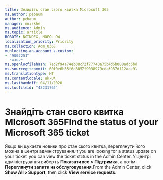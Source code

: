 ```yaml
---
title: Знайдіть стан свого квитка Microsoft 365
ms.author: pebaum
author: pebaum
manager: mnirkhe
ms.audience: Admin
ms.topic: article
ROBOTS: NOINDEX, NOFOLLOW
localization_priority: Priority
ms.collection: Adm_O365
munlocking-an-account s.custom:
- "9002251"
- "4362"
ms.openlocfilehash: 7ed2f94a74eb38c72f77740a75b7d6b008adc6bd
ms.sourcegitcommit: 6010e6b55f6d3057f9038979cda3987df12aae93
ms.translationtype: HT
ms.contentlocale: uk-UA
ms.lasthandoff: 04/11/2020
ms.locfileid: "43231769"
---
```

# <a name="find-the-status-of-your-microsoft-365-ticket"></a><span data-ttu-id="82a92-102">Знайдіть стан свого квитка Microsoft 365</span><span class="sxs-lookup"><span data-stu-id="82a92-102">Find the status of your Microsoft 365 ticket</span></span>

<span data-ttu-id="82a92-103">Якщо ви шукаєте новини про стан свого квитка, переглянути його можна в Центрі адміністрування.</span><span class="sxs-lookup"><span data-stu-id="82a92-103">If you are looking for a status update on your ticket, you can view the ticket status in the Admin Center.</span></span> <span data-ttu-id="82a92-104">У Центрі адміністрування виберіть **Показати все > Підтримка**, а потім – **Переглянути запити на обслуговування**.</span><span class="sxs-lookup"><span data-stu-id="82a92-104">From the Admin Center, click **Show All > Support**, then click **View service requests**.</span></span>
